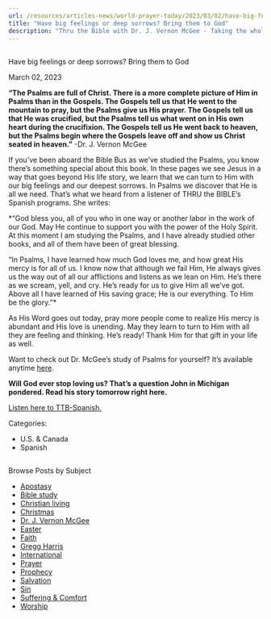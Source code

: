 ```yaml
---
url: /resources/articles-news/world-prayer-today/2023/03/02/have-big-feelings-or-deep-sorrows-bring-them-to-god
title: "Have big feelings or deep sorrows? Bring them to God"
description: "Thru the Bible with Dr. J. Vernon McGee - Taking the whole Word to the whole world"
---
```







## 
 Have big feelings or deep sorrows? Bring them to God


March 02, 2023
![]()




**“The Psalms are full of Christ. There is a more complete picture of Him in Psalms than in the Gospels. The Gospels tell us that He went to the mountain to pray, but the Psalms give us His prayer. The Gospels tell us that He was crucified, but the Psalms tell us what went on in His own heart during the crucifixion. The Gospels tell us He went back to heaven, but the Psalms begin where the Gospels leave off and show us Christ seated in heaven.”** -Dr. J. Vernon McGee

If you’ve been aboard the Bible Bus as we’ve studied the Psalms, you know there’s something special about this book. In these pages we see Jesus in a way that goes beyond His life story, we learn that we can turn to Him with our big feelings and our deepest sorrows. In Psalms we discover that He is all we need. That’s what we heard from a listener of THRU the BIBLE’s Spanish programs. She writes:

*“God bless you, all of you who in one way or another labor in the work of our God. May He continue to support you with the power of the Holy Spirit. At this moment I am studying the Psalms, and I have already studied other books, and all of them have been of great blessing.  
  
“In Psalms, I have learned how much God loves me, and how great His mercy is for all of us. I know now that although we fail Him, He always gives us the way out of all our afflictions and listens as we lean on Him. He’s there as we scream, yell, and cry. He’s ready for us to give Him all we’ve got. Above all I have learned of His saving grace; He is our everything. To Him be the glory.”*

As His Word goes out today, pray more people come to realize His mercy is abundant and His love is unending. May they learn to turn to Him with all they are feeling and thinking. He’s ready! Thank Him for that gift in your life as well.

Want to check out Dr. McGee’s study of Psalms for yourself? It’s available anytime [here](/resources/study-guides/psalms-study-guide).

**Will God ever stop loving us? That’s a question John in Michigan pondered. Read his story tomorrow right here.**

[Listen here to TTB-Spanish.](https://ttb.twr.org/home/day,0415/language,SPA-LAT)



Categories: 


* U.S. & Canada
* Spanish









## 
 Browse Posts by Subject


* [Apostasy](/resources/articles-news/-in-tags/tags/Apostasy)
* [Bible study](/resources/articles-news/-in-tags/tags/Bible-study)
* [Christian living](/resources/articles-news/-in-tags/tags/Christian-living)
* [Christmas](/resources/articles-news/-in-tags/tags/Christmas)
* [Dr. J. Vernon McGee](/resources/articles-news/-in-tags/tags/Dr-J-Vernon-McGee)
* [Easter](/resources/articles-news/-in-tags/tags/easter)
* [Faith](/resources/articles-news/-in-tags/tags/Faith)
* [Gregg Harris](/resources/articles-news/-in-tags/tags/Gregg-Harris)
* [International](/resources/articles-news/-in-tags/tags/International)
* [Prayer](/resources/articles-news/-in-tags/tags/prayer)
* [Prophecy](/resources/articles-news/-in-tags/tags/Prophecy)
* [Salvation](/resources/articles-news/-in-tags/tags/Salvation)
* [Sin](/resources/articles-news/-in-tags/tags/sin)
* [Suffering & Comfort](/resources/articles-news/-in-tags/tags/Suffering-Comfort)
* [Worship](/resources/articles-news/-in-tags/tags/worship)






